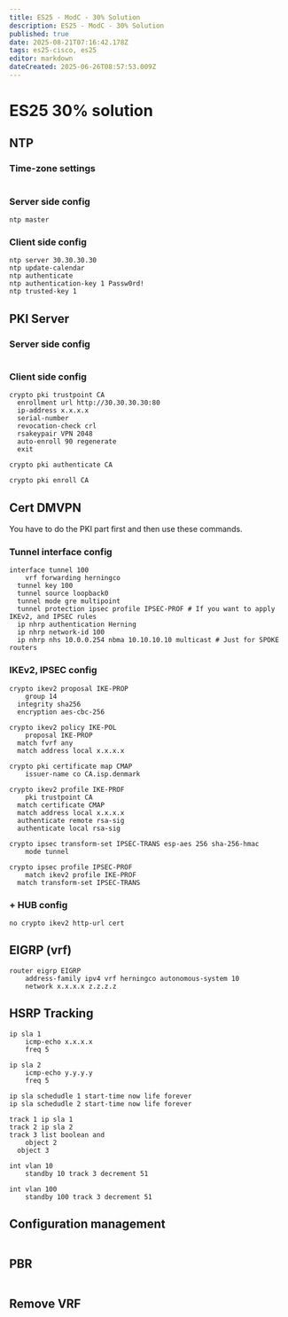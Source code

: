 ```yaml
---
title: ES25 - ModC - 30% Solution
description: ES25 - ModC - 30% Solution
published: true
date: 2025-08-21T07:16:42.178Z
tags: es25-cisco, es25
editor: markdown
dateCreated: 2025-06-26T08:57:53.009Z
---
```


# ES25 30% solution

## NTP

### Time-zone settings

```cisco

```

### Server side config

```cisco
ntp master
```

### Client side config

```cisco
ntp server 30.30.30.30
ntp update-calendar
ntp authenticate
ntp authentication-key 1 Passw0rd!
ntp trusted-key 1
```

## PKI Server

### Server side config

```cisco

```

### Client side config

```cisco
crypto pki trustpoint CA
  enrollment url http://30.30.30.30:80
  ip-address x.x.x.x
  serial-number
  revocation-check crl
  rsakeypair VPN 2048
  auto-enroll 90 regenerate
  exit
  
crypto pki authenticate CA

crypto pki enroll CA
```

## Cert DMVPN

You have to do the PKI part first and then use these commands.

### Tunnel interface config

```cisco
interface tunnel 100
	vrf forwarding herningco
  tunnel key 100
  tunnel source loopback0
  tunnel mode gre multipoint
  tunnel protection ipsec profile IPSEC-PROF # If you want to apply IKEv2, and IPSEC rules
  ip nhrp authentication Herning
  ip nhrp network-id 100
  ip nhrp nhs 10.0.0.254 nbma 10.10.10.10 multicast # Just for SPOKE routers
```

### IKEv2, IPSEC config

```cisco
crypto ikev2 proposal IKE-PROP
	group 14
  integrity sha256
  encryption aes-cbc-256
  
crypto ikev2 policy IKE-POL
	proposal IKE-PROP
  match fvrf any
  match address local x.x.x.x
  
crypto pki certificate map CMAP
	issuer-name co CA.isp.denmark
  
crypto ikev2 profile IKE-PROF
	pki trustpoint CA
  match certificate CMAP
  match address local x.x.x.x
  authenticate remote rsa-sig
  authenticate local rsa-sig
  
crypto ipsec transform-set IPSEC-TRANS esp-aes 256 sha-256-hmac
	mode tunnel
  
crypto ipsec profile IPSEC-PROF
	match ikev2 profile IKE-PROF
  match transform-set IPSEC-TRANS
```

### + HUB config

```cisco
no crypto ikev2 http-url cert
```


## EIGRP (vrf)

```cisco
router eigrp EIGRP
	address-family ipv4 vrf herningco autonomous-system 10
  	network x.x.x.x z.z.z.z
```

## HSRP Tracking

```cisco
ip sla 1
	icmp-echo x.x.x.x
  	freq 5

ip sla 2
	icmp-echo y.y.y.y
  	freq 5

ip sla schedudle 1 start-time now life forever
ip sla schedudle 2 start-time now life forever

track 1 ip sla 1
track 2 ip sla 2
track 3 list boolean and
	object 2
  object 3

int vlan 10
	standby 10 track 3 decrement 51
  
int vlan 100
	standby 100 track 3 decrement 51
```

## Configuration management

```cisco

```

## PBR

```cisco

```

## Remove VRF

```cisco

```